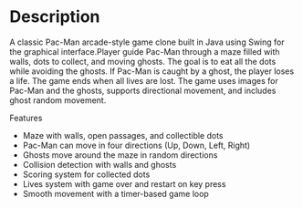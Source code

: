 # Description
A classic Pac-Man arcade-style game clone built in Java using Swing for the graphical interface.Player guide Pac-Man through a maze filled with walls, dots to collect, and moving ghosts. The goal is to eat all the dots while avoiding the ghosts. If Pac-Man is caught by a ghost, the player loses a life. The game ends when all lives are lost.
The game uses images for Pac-Man and the ghosts, supports directional movement, and includes ghost random movement.

Features
- Maze with walls, open passages, and collectible dots
- Pac-Man can move in four directions (Up, Down, Left, Right)
- Ghosts move around the maze in random directions
- Collision detection with walls and ghosts
- Scoring system for collected dots
- Lives system with game over and restart on key press
- Smooth movement with a timer-based game loop


